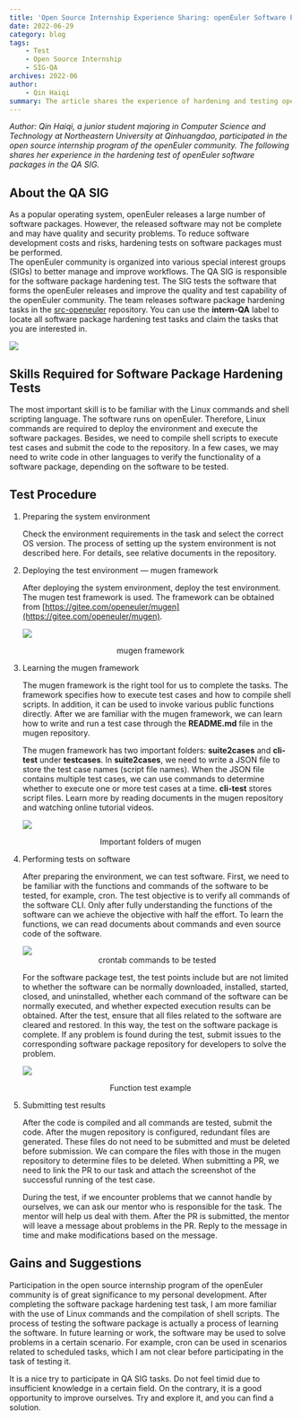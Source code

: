```yaml
---
title: 'Open Source Internship Experience Sharing: openEuler Software Package Hardening Test'
date: 2022-06-29
category: blog
tags:
    - Test
    - Open Source Internship
    - SIG-QA
archives: 2022-06
author:
    - Qin Haiqi
summary: The article shares the experience of hardening and testing openEuler software packages.
---
```



*Author: Qin Haiqi, a junior student majoring in Computer Science and Technology at Northeastern University at Qinhuangdao, participated in the open source internship program of the openEuler community. The following shares her experience in the hardening test of openEuler software packages in the QA SIG.*

## About the QA SIG

As a popular operating system, openEuler releases a large number of software packages. However, the released software may not be complete and may have quality and security problems. To reduce software development costs and risks, hardening tests on software packages must be performed.  
The openEuler community is organized into various special interest groups (SIGs) to better manage and improve workflows. The QA SIG is responsible for the software package hardening test. The SIG tests the software that forms the openEuler releases and improve the quality and test capability of the openEuler community. The team releases software package hardening tasks in the [src-openeuler](https://gitee.com/src-openeuler) repository. You can use the **intern-QA** label to locate all software package hardening test tasks and claim the tasks that you are interested in.

<img src="./001.jpg">

## Skills Required for Software Package Hardening Tests

The most important skill is to be familiar with the Linux commands and shell scripting language. The software runs on openEuler. Therefore, Linux commands are required to deploy the environment and execute the software packages. Besides, we need to compile shell scripts to execute test cases and submit the code to the repository. In a few cases, we may need to write code in other languages to verify the functionality of a software package, depending on the software to be tested.

## Test Procedure

1. Preparing the system environment

    Check the environment requirements in the task and select the correct OS version. The process of setting up the system environment is not described here. For details, see relative documents in the repository.


2. Deploying the test environment — mugen framework

    After deploying the system environment, deploy the test environment. The mugen test framework is used. The framework can be obtained from [https://gitee.com/openeuler/mugen](https://gitee.com/openeuler/mugen).

   <img src="./003.jpg">

<div style='text-align:center'> mugen framework </div>

3. Learning the mugen framework

    The mugen framework is the right tool for us to complete the tasks. The framework specifies how to execute test cases and how to compile shell scripts. In addition, it can be used to invoke various public functions directly. After we are familiar with the mugen framework, we can learn how to write and run a test case through the **README.md** file in the mugen repository.

    The mugen framework has two important folders: **suite2cases** and **cli-test** under **testcases**. In **suite2cases**, we need to write a JSON file to store the test case names (script file names). When the JSON file contains multiple test cases, we can use commands to determine whether to execute one or more test cases at a time. **cli-test** stores script files. Learn more by reading documents in the mugen repository and watching online tutorial videos.

   <img src="./004.jpg">

<div style='text-align:center'>  Important folders of mugen </div>

4. Performing tests on software

   After preparing the environment, we can test software. First, we need to be familiar with the functions and commands of the software to be tested, for example, cron. The test objective is to verify all commands of the software CLI. Only after fully understanding the functions of the software can we achieve the objective with half the effort. To learn the functions, we can read documents about commands and even source code of the software.

   <img src="./005.jpg">

   <div style='text-align:center'> crontab commands to be tested </div>


   For the software package test, the test points include but are not limited to whether the software can be normally downloaded, installed, started, closed, and uninstalled, whether each command of the software can be normally executed, and whether expected execution results can be obtained. After the test, ensure that all files related to the software are cleared and restored. In this way, the test on the software package is complete. If any problem is found during the test, submit issues to the corresponding software package repository for developers to solve the problem.

   <img src="./006.jpg">

<div style='text-align:center'> Function test example </div>

5. Submitting test results

   After the code is compiled and all commands are tested, submit the code. After the mugen repository is configured, redundant files are generated. These files do not need to be submitted and must be deleted before submission. We can compare the files with those in the mugen repository to determine files to be deleted. When submitting a PR, we need to link the PR to our task and attach the screenshot of the successful running of the test case. 

   During the test, if we encounter problems that we cannot handle by ourselves, we can ask our mentor who is responsible for the task. The mentor will help us deal with them. After the PR is submitted, the mentor will leave a message about problems in the PR. Reply to the message in time and make modifications based on the message.

## Gains and Suggestions

Participation in the open source internship program of the openEuler community is of great significance to my personal development. After completing the software package hardening test task, I am more familiar with the use of Linux commands and the compilation of shell scripts. The process of testing the software package is actually a process of learning the software. In future learning or work, the software may be used to solve problems in a certain scenario. For example, cron can be used in scenarios related to scheduled tasks, which I am not clear before participating in the task of testing it.

It is a nice try to participate in QA SIG tasks. Do not feel timid due to insufficient knowledge in a certain field. On the contrary, it is a good opportunity to improve ourselves. Try and explore it, and you can find a solution.
